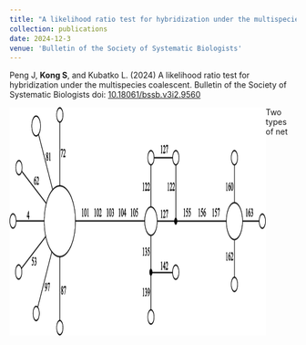 ```yaml
---
title: "A likelihood ratio test for hybridization under the multispecies coalescent"
collection: publications
date: 2024-12-3
venue: 'Bulletin of the Society of Systematic Biologists'
---
```

Peng J, **Kong S**, and Kubatko L. (2024) A likelihood ratio test for hybridization under the multispecies coalescent. Bulletin of the Society of Systematic Biologists doi: [10.18061/bssb.v3i2.9560](https://doi.org/10.18061/bssb.v3i2.9560)

<center><p align="center">
  <img width="450" height="400" src="/images/mjn.jpg" align="left">
</p></center>
Two types of net